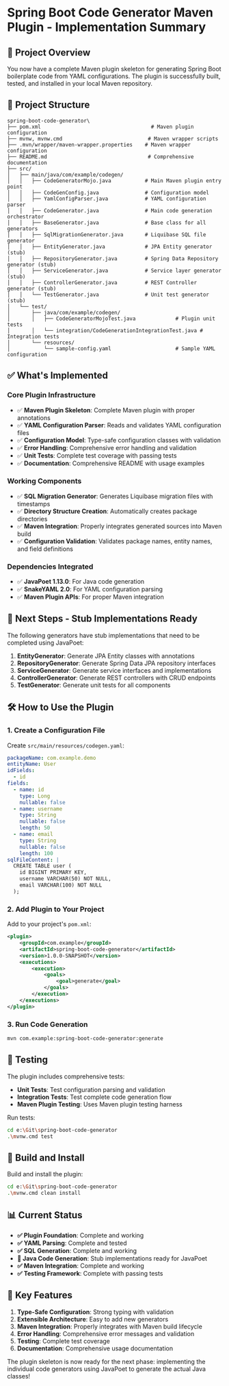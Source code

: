 # Spring Boot Code Generator Maven Plugin - Implementation Summary

## 🎯 Project Overview

You now have a complete Maven plugin skeleton for generating Spring Boot boilerplate code from YAML configurations. The plugin is successfully built, tested, and installed in your local Maven repository.

## 📁 Project Structure

```
spring-boot-code-generator\
├── pom.xml                                    # Maven plugin configuration
├── mvnw, mvnw.cmd                            # Maven wrapper scripts
├── .mvn/wrapper/maven-wrapper.properties    # Maven wrapper configuration
├── README.md                                 # Comprehensive documentation
├── src/
│   ├── main/java/com/example/codegen/
│   │   ├── CodeGeneratorMojo.java           # Main Maven plugin entry point
│   │   ├── CodeGenConfig.java               # Configuration model
│   │   ├── YamlConfigParser.java            # YAML configuration parser
│   │   ├── CodeGenerator.java               # Main code generation orchestrator
│   │   ├── BaseGenerator.java               # Base class for all generators
│   │   ├── SqlMigrationGenerator.java       # Liquibase SQL file generator
│   │   ├── EntityGenerator.java             # JPA Entity generator (stub)
│   │   ├── RepositoryGenerator.java         # Spring Data Repository generator (stub)
│   │   ├── ServiceGenerator.java            # Service layer generator (stub)
│   │   ├── ControllerGenerator.java         # REST Controller generator (stub)
│   │   └── TestGenerator.java               # Unit test generator (stub)
│   └── test/
│       ├── java/com/example/codegen/
│       │   ├── CodeGeneratorMojoTest.java             # Plugin unit tests
│       │   └── integration/CodeGenerationIntegrationTest.java # Integration tests
│       └── resources/
│           └── sample-config.yaml                     # Sample YAML configuration
```

## ✅ What's Implemented

### Core Plugin Infrastructure
- ✅ **Maven Plugin Skeleton**: Complete Maven plugin with proper annotations
- ✅ **YAML Configuration Parser**: Reads and validates YAML configuration files
- ✅ **Configuration Model**: Type-safe configuration classes with validation
- ✅ **Error Handling**: Comprehensive error handling and validation
- ✅ **Unit Tests**: Complete test coverage with passing tests
- ✅ **Documentation**: Comprehensive README with usage examples

### Working Components
- ✅ **SQL Migration Generator**: Generates Liquibase migration files with timestamps
- ✅ **Directory Structure Creation**: Automatically creates package directories
- ✅ **Maven Integration**: Properly integrates generated sources into Maven build
- ✅ **Configuration Validation**: Validates package names, entity names, and field definitions

### Dependencies Integrated
- ✅ **JavaPoet 1.13.0**: For Java code generation
- ✅ **SnakeYAML 2.0**: For YAML configuration parsing
- ✅ **Maven Plugin APIs**: For proper Maven integration

## 🚧 Next Steps - Stub Implementations Ready

The following generators have stub implementations that need to be completed using JavaPoet:

1. **EntityGenerator**: Generate JPA Entity classes with annotations
2. **RepositoryGenerator**: Generate Spring Data JPA repository interfaces
3. **ServiceGenerator**: Generate service interfaces and implementations
4. **ControllerGenerator**: Generate REST controllers with CRUD endpoints
5. **TestGenerator**: Generate unit tests for all components

## 🛠️ How to Use the Plugin

### 1. Create a Configuration File
Create `src/main/resources/codegen.yaml`:
```yaml
packageName: com.example.demo
entityName: User
idFields:
  - id
fields:
  - name: id
    type: Long
    nullable: false
  - name: username
    type: String
    nullable: false
    length: 50
  - name: email
    type: String
    nullable: false
    length: 100
sqlFileContent: |
  CREATE TABLE user (
    id BIGINT PRIMARY KEY,
    username VARCHAR(50) NOT NULL,
    email VARCHAR(100) NOT NULL
  );
```

### 2. Add Plugin to Your Project
Add to your project's `pom.xml`:
```xml
<plugin>
    <groupId>com.example</groupId>
    <artifactId>spring-boot-code-generator</artifactId>
    <version>1.0.0-SNAPSHOT</version>
    <executions>
        <execution>
            <goals>
                <goal>generate</goal>
            </goals>
        </execution>
    </executions>
</plugin>
```

### 3. Run Code Generation
```bash
mvn com.example:spring-boot-code-generator:generate
```

## 🧪 Testing

The plugin includes comprehensive tests:
- **Unit Tests**: Test configuration parsing and validation
- **Integration Tests**: Test complete code generation flow
- **Maven Plugin Testing**: Uses Maven plugin testing harness

Run tests:
```bash
cd e:\Git\spring-boot-code-generator
.\mvnw.cmd test
```

## 🔄 Build and Install

Build and install the plugin:
```bash
cd e:\Git\spring-boot-code-generator
.\mvnw.cmd clean install
```

## 📊 Current Status

- **✅ Plugin Foundation**: Complete and working
- **✅ YAML Parsing**: Complete and tested
- **✅ SQL Generation**: Complete and working
- **🚧 Java Code Generation**: Stub implementations ready for JavaPoet
- **✅ Maven Integration**: Complete and working
- **✅ Testing Framework**: Complete with passing tests

## 🎯 Key Features

1. **Type-Safe Configuration**: Strong typing with validation
2. **Extensible Architecture**: Easy to add new generators
3. **Maven Integration**: Properly integrates with Maven build lifecycle
4. **Error Handling**: Comprehensive error messages and validation
5. **Testing**: Complete test coverage
6. **Documentation**: Comprehensive usage documentation

The plugin skeleton is now ready for the next phase: implementing the individual code generators using JavaPoet to generate the actual Java classes!

